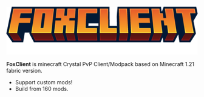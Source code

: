 <p align="center">
  <img src="https://raw.githubusercontent.com/Zapak69/FoxClient/main/Source/minceraft.png" alt="FoxClient Logo" width="600"/>
</p>

**FoxClient** is minecraft Crystal PvP Client/Modpack based on Minecraft 1.21 fabric version.

- Support custom mods!
- Build from 160 mods.
